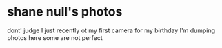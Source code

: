 # shane null's photos

dont' judge I just recently ot my first camera for my birthday I'm dumping photos here some are not perfect
